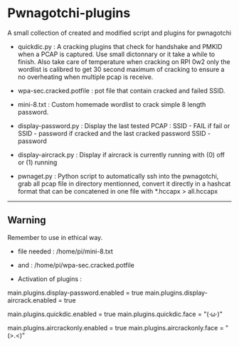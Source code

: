 # Pwnagotchi-plugins
A small collection of created and modified script and plugins for pwnagotchi 


- quickdic.py : 
A cracking plugins that check for handshake and PMKID when a PCAP is captured. Use small dictonnary or it take a while to finish. Also take care of temperature when cracking on RPI 0w2 only the wordlist is calibred to get 30 second maximum of cracking to ensure a no overheating when multiple pcap is receive.

- wpa-sec.cracked.potfile :
pot file that contain cracked and failed SSID.

- mini-8.txt : 
Custom homemade wordlist to crack simple 8 length password.

- display-password.py : 
Display the last tested PCAP : SSID - FAIL if fail or SSID - password if cracked and the last cracked password SSID - password

- display-aircrack.py : 
Display if aircrack is currently running with (0) off or (1) running

- pwnaget.py : 
Python script to automatically ssh into the pwnagotchi, grab all pcap file in directory mentionned, convert it directly in a hashcat format that can be concatened in one file with *.hccapx > all.hccapx 

---
Warning
---
Remember to use in ethical way. 

- file needed : /home/pi/mini-8.txt
- and :  /home/pi/wpa-sec.cracked.potfile 


- Activation of plugins : 

main.plugins.display-password.enabled = true
main.plugins.display-aircrack.enabled = true

main.plugins.quickdic.enabled = true
main.plugins.quickdic.face = "(·ω·)"

main.plugins.aircrackonly.enabled = true
main.plugins.aircrackonly.face = "(>.<)"
